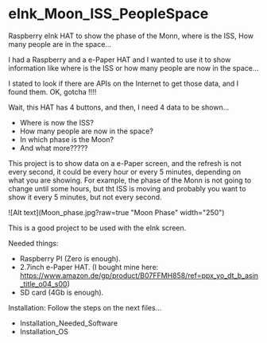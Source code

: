 # eInk_Moon_ISS_PeopleSpace
Raspberry eInk HAT to show the phase of the Monn, where is the ISS, How many people are in the space...


I had a Raspberry and a e-Paper HAT and I wanted to use it to show information like where is the ISS or how many people are now in the space...

I stated to look if there are APIs on the Internet to get those data, and I found them.
OK, gotcha !!!!

Wait, this HAT has 4 buttons, and then, I need 4 data to be shown...

- Where is now the ISS?
- How many people are now in the space?
- In which phase is the Moon?
- And what more?????

This project is to show data on a e-Paper screen, and the refresh is not every second, it could be every hour or every 5 minutes, depending on what you are showing.
For example, the phase of the Monn is not going to change until some hours, but tht ISS is moving and probably you want to show it every 5 minutes, but not every second.

![Alt text](Moon_phase.jpg?raw=true "Moon Phase" width="250")

This is a good project to be used with the eInk screen.


Needed things:
- Raspberry PI (Zero is enough).
- 2.7inch e-Paper HAT. (I bought mine here: https://www.amazon.de/gp/product/B07FFMH858/ref=ppx_yo_dt_b_asin_title_o04_s00)
- SD card (4Gb is enough).


Installation:
Follow the steps on the next files...
- Installation_Needed_Software
- Installation_OS 
